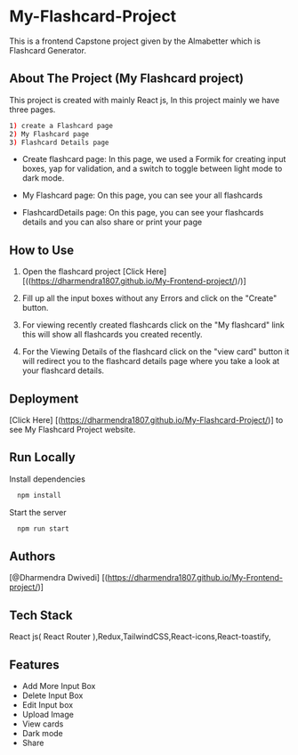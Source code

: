 # My-Flashcard-Project

This is a frontend Capstone project given by the Almabetter which is Flashcard Generator.


## About The Project (My Flashcard project)


This project is created with mainly React js, In this project mainly we have three pages.
```bash
1) create a Flashcard page 
2) My Flashcard page 
3) Flashcard Details page
```
- Create flashcard page: In this page, we used a Formik for creating input boxes, yap for validation, and a switch to toggle between light mode to dark mode.

- My Flashcard page: On this page, you can see your all flashcards 

- FlashcardDetails page: On this page, you can see your flashcards details and you can also share or print your page 


## How to Use

1) Open the flashcard project [Click Here][((https://dharmendra1807.github.io/My-Frontend-project/)/)]

2) Fill up all the input boxes without any Errors and click on the "Create" button.

3) For viewing recently created flashcards click on the "My flashcard" link this will show all flashcards you created recently.

4) For the Viewing Details of the flashcard click on the "view card" button it will redirect you to the flashcard details page where you take a look at your flashcard details.


## Deployment

[Click Here] [(https://dharmendra1807.github.io/My-Flashcard-Project/)] to see My Flashcard Project website.

## Run Locally

Install dependencies

```bash
  npm install
```

Start the server

```bash
  npm run start
```

## Authors

 [@Dharmendra Dwivedi] [(https://dharmendra1807.github.io/My-Frontend-project/)]

 
## Tech Stack

 React js( React Router ),Redux,TailwindCSS,React-icons,React-toastify,


## Features
- Add More Input Box
- Delete Input Box
- Edit Input box
- Upload Image
- View cards
- Dark mode
- Share

